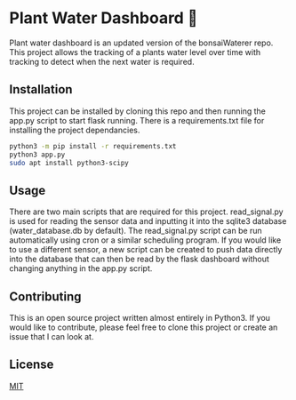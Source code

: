 # Plant Water Dashboard :seedling:

Plant water dashboard is an updated version of the bonsaiWaterer repo. This project allows the tracking of a plants water level over time with tracking to detect when the next water is required.

## Installation

This project can be installed by cloning this repo and then running the app.py script to start flask running. There is a requirements.txt file for installing the project dependancies.

```bash
python3 -m pip install -r requirements.txt
python3 app.py
sudo apt install python3-scipy
```

## Usage

There are two main scripts that are required for this project. read_signal.py is used for reading the sensor data and inputting it into the sqlite3 database (water_database.db by default). The read_signal.py script can be run automatically using cron or a similar scheduling program. If you would like to use a different sensor, a new script can be created to push data directly into the database that can then be read by the flask dashboard without changing anything in the app.py script.

## Contributing
This is an open source project written almost entirely in Python3. If you would like to contribute, please feel free to clone this project or create an issue that I can look at.

## License
[MIT](https://choosealicense.com/licenses/mit/)
